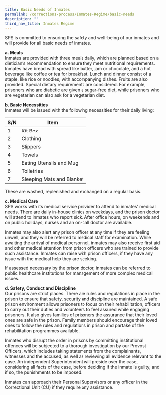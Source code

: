 ```yaml
---
title: Basic Needs of Inmates
permalink: /corrections-process/Inmates-Regime/basic-needs
description: ""
third_nav_title: Inmates Regime
---
```

SPS is committed to ensuring the safety and well-being of our inmates and will provide for all basic needs of inmates.

**a. Meals**<br>
Inmates are provided with three meals daily, which are planned based on a dietician’s recommendation to ensure they meet nutritional requirements. Inmates have bread with spread like butter, jam or chocolate, and a hot beverage like coffee or tea for breakfast. Lunch and dinner consist of a staple, like rice or noodles, with accompanying dishes. Fruits are also provided. Special dietary requirements are considered. For example, prisoners who are diabetic are given a sugar-free diet, while prisoners who are vegetarian can also ask for a vegetarian diet. 

**b. Basic Necessities**  <br>
Inmates will be issued with the following necessities for their daily living:

| S/N | Item | 
| -------- | -------- | 
|1|Kit Box| 
|2|Clothing| 
|3|Slippers| 
|4|Towels| 
|5|Eating Utensils and Mug| 
|6 |Toiletries| 
|7 |Sleeping Mats and Blanket|

These are washed, replenished and exchanged on a regular basis.

**c. Medical Care**<br> 
SPS works with its medical service provider to attend to inmates’ medical needs. There are daily in-house clinics on weekdays, and the prison doctor will attend to inmates who report sick. After office hours, on weekends and on public holidays, nurses and an on-call doctor are available.

Inmates may also alert any prison officer at any time if they are feeling unwell, and they will be referred to medical staff for examination. While awaiting the arrival of medical personnel, inmates may also receive first aid and other medical attention from prison officers who are trained to provide such assistance. Inmates can raise with prison officers, if they have any issue with the medical help they are seeking.

If assessed necessary by the prison doctor, inmates can be referred to public healthcare institutions for management of more complex medical issues.

**d. Safety, Conduct and Discipline**<br>
Our prisons are strict places. There are rules and regulations in place in the prison to ensure that safety, security and discipline are maintained. A safe prison environment allows prisoners to focus on their rehabilitation, officers to carry out their duties and volunteers to feel assured while engaging prisoners. It also gives families of prisoners the assurance that their loved ones are safe in the prison. Family members should encourage their loved ones to follow the rules and regulations in prison and partake of the rehabilitation programmes available.

Inmates who disrupt the order in prisons by committing institutional offences will be subjected to a thorough investigation by our Provost Officers, which includes taking statements from the complainants, witnesses and the accused, as well as reviewing all evidence relevant to the case.  An independent Superintendent will preside over the case, considering all facts of the case, before deciding if the inmate is guilty, and if so, the punishments to be imposed.

Inmates can approach their Personal Supervisors or any officer in the Correctional Unit (CU) if they require any assistance. 

